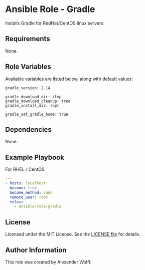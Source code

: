 # Ansible Role - Gradle

Installs Gradle for RedHat/CentOS linux servers.

## Requirements

None.

## Role Variables

Available variables are listed below, along with default values:

    gradle_version: 2.14

    gradle_download_dir: /tmp
    gradle_download_cleanup: true
    gradle_install_dir: /opt

    gradle_set_gradle_home: true

## Dependencies

None.

## Example Playbook

For RHEL / CentOS

```yaml
---
- hosts: localhost
  become: true
  become_method: sudo
  remote_user: root
  roles:
    - ansible-role-gradle
```
## License

Licensed under the MIT License. See the [LICENSE file](LICENSE) for details.

## Author Information

This role was created by Alexander Wolff.
